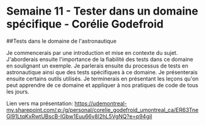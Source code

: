 # Semaine 11 - Tester dans un domaine spécifique - Corélie Godefroid
##Tests dans le domaine de l'astronautique


Je commencerais par une introduction et mise en contexte du sujet. J'aborderais ensuite l'importance de la fiabilité des tests dans ce domaine en soulignant un exemple. Je parlerais ensuite du processus de tests en astronautique ainsi que des tests spécifiques à ce domaine. Je présenterais ensuite certains outils utilisés.
Je terminerais en présentant les leçons qu'on peut apprendre de ce domaine et appliquer à nos pratiques de code de tous les jours.

Lien vers ma présentation: https://udemontreal-my.sharepoint.com/:p:/g/personal/corelie_godefroid_umontreal_ca/ER63TneGl91LtqKxRwtUBscB-IGbw1Euu66v8l2hL5VgNQ?e=p94giI
